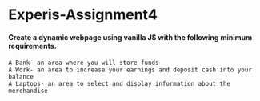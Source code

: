 # Experis-Assignment4

#### Create a dynamic webpage using **vanilla JS** with the following minimum requirements. 

```
A Bank- an area where you will store funds
A Work- an area to increase your earnings and deposit cash into your balance
A Laptops- an area to select and display information about the merchandise 
```
